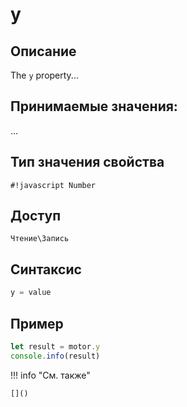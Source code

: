 # y

## Описание
The `y` property...

## Принимаемые значения:
...

## Тип значения свойства
`#!javascript Number`

## Доступ
`Чтение\Запись`

## Синтаксис
```javascript
y = value
```

## Пример
```javascript linenums="1"
let result = motor.y
console.info(result)
```

!!! info "См. также"

    []()

